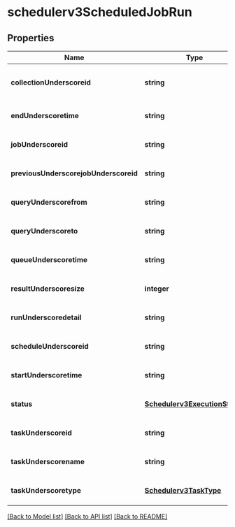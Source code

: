 # schedulerv3ScheduledJobRun

## Properties
Name | Type | Description | Notes
------------ | ------------- | ------------- | -------------
**collectionUnderscoreid** | **string** | Run collection (all task runs that belong to the same &quot;Run Now&quot; job) | [optional] [default to null]
**endUnderscoretime** | **string** | types: EndTime | [optional] [default to null]
**jobUnderscoreid** | **string** | This run ID | [optional] [default to null]
**previousUnderscorejobUnderscoreid** | **string** | Previous task run ID - linked list | [optional] [default to null]
**queryUnderscorefrom** | **string** | types: QueryFrom | [optional] [default to null]
**queryUnderscoreto** | **string** | types: QueryTo | [optional] [default to null]
**queueUnderscoretime** | **string** | types: QueueTime | [optional] [default to null]
**resultUnderscoresize** | **integer** | if import or report, the number of rows in the result | [optional] [default to null]
**runUnderscoredetail** | **string** | Reports-runner and Ecosystem detailed status | [optional] [default to null]
**scheduleUnderscoreid** | **string** | Grand-parent schedule ID | [optional] [default to null]
**startUnderscoretime** | **string** | types: StartTime | [optional] [default to null]
**status** | [**Schedulerv3ExecutionStatus**](Schedulerv3ExecutionStatus.md) |  | [optional] [default to null]
**taskUnderscoreid** | **string** | Parent task ID | [optional] [default to null]
**taskUnderscorename** | **string** | types: ScheduledJobName | [optional] [default to null]
**taskUnderscoretype** | [**Schedulerv3TaskType**](Schedulerv3TaskType.md) |  | [optional] [default to null]

[[Back to Model list]](../README.md#documentation-for-models) [[Back to API list]](../README.md#documentation-for-api-endpoints) [[Back to README]](../README.md)


